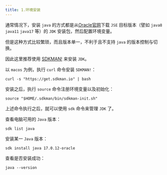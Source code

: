 ```yaml
---
title: 1.环境安装
---
```


通常情况下，安装 `java` 的方式都是从[Oracle官网](https://www.oracle.com/)下载 `JSE` 目标版本（譬如 `java8` `java11` `java17` 等）的 `JDK` 安装包，然后配置环境变量。

但是这种方式比较繁琐，而且版本单一，不利于且不支持 `java` 的版本控制与切换。

因此这里推荐使用 [SDKMAN!](https://sdkman.io/) 来安装 `JDK`。

以 `macos` 为例，执行 `curl` 命令安装 `SDKMAN!`：

```shell
curl -s "https://get.sdkman.io" | bash
```

安装之后，执行 `source` 命令注册环境变量以及初始化：

```shell
source "$HOME/.sdkman/bin/sdkman-init.sh"
```

上述命令执行之后，就可以使用 `sdk` 命令来管理 `JDK` 了。

查看电脑可用的 `Java` 版本：

```shell
sdk list java
```

安装某一 `Java` 版本：

```shell
sdk install java 17.0.12-oracle
```

查看是否安装成功：

```shell
java --version
```
